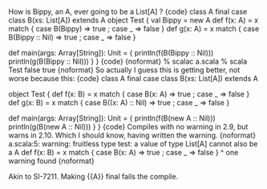 How is Bippy, an A, ever going to be a List[A] ?
{code}
class A
final case class B(xs: List[A]) extends A
object Test {
  val Bippy = new A
  def f(x: A) = x match { case B(Bippy)        => true ; case _ => false }
  def g(x: A) = x match { case B(Bippy :: Nil) => true ; case _ => false }

  def main(args: Array[String]): Unit = {
    println(f(B(Bippy :: Nil)))
    println(g(B(Bippy :: Nil)))
  }
}
{code}
{noformat}
% scalac a.scala
% scala Test
false
true
{noformat}
So actually I guess this is getting better, not worse because this:
{code}
class A
final case class B(xs: List[A]) extends A

object Test {
  def f(x: B) = x match { case B(x: A)          => true ; case _ => false }
  def g(x: B) = x match { case B((x: A) :: Nil) => true ; case _ => false }

  def main(args: Array[String]): Unit = {
    println(f(B(new A :: Nil)))
    println(g(B(new A :: Nil)))
  }
}
{code}
Compiles with no warning in 2.9, but warns in 2.10. Which I should know, having written the warning.
{noformat}
a.scala:5: warning: fruitless type test: a value of type List[A] cannot also be a A
  def f(x: B) = x match { case B(x: A)          => true ; case _ => false }
                                    ^
one warning found
{noformat} 

Akin to SI-7211. Making {{A}} final fails the compile.
